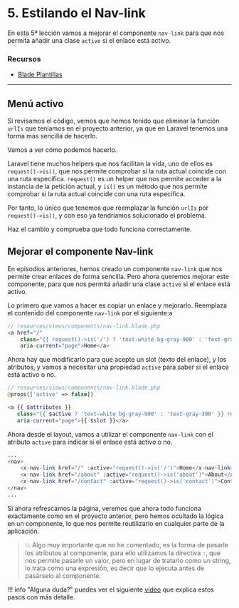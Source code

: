 # 5. Estilando el Nav-link

En esta 5ª lección vamos a mejorar el componente `nav-link` para que nos permita añadir una clase `active` si el enlace está activo.

### Recursos

- [Blade Plantillas](https://laravel.com/docs/11.x/blade)

---

## Menú activo

Si revisamos el código, vemos que hemos tenido que eliminar la función `urlIs` que teníamos en el proyecto anterior, ya que en Laravel tenemos una forma más sencilla de hacerlo.

Vamos a ver cómo podemos hacerlo.

Laravel tiene muchos helpers que nos facilitan la vida, uno de ellos es `request()->is()`, que nos permite comprobar si la ruta actual coincide con una ruta específica. `request()` es un helper que nos permite acceder a la instancia de la petición actual, y `is()` es un método que nos permite comprobar si la ruta actual coincide con una ruta específica.

Por tanto, lo único que tenemos que reemplazar la función `urlIs` por `request()->is()`, y con eso ya tendríamos solucionado el problema.

Haz el cambio y comprueba que todo funciona correctamente.

## Mejorar el componente Nav-link

En episodios anteriores, hemos creado un componente `nav-link` que nos permite crear enlaces de forma sencilla. Pero ahora queremos mejorar este componente, para que nos permita añadir una clase `active` si el enlace está activo.

Lo primero que vamos a hacer es copiar un enlace y mejorarlo. Reemplaza el contenido del componente `nav-link` por el siguiente:a

```php
// resources/views/components/nav-link.blade.php
<a href="/"
    class="{{ request()->is('/') ? 'text-white bg-gray-900' : 'text-gray-300' }} rounded-md px-3 py-2 text-sm font-medium"
    aria-current="page">Home</a>
```

Ahora hay que modificarlo para que acepte un slot (texto del enlace), y los atributos, y vamos a necesitar una propiedad `active` para saber si el enlace está activo o no.

```php
// resources/views/components/nav-link.blade.php
@props(['active' => false])

<a {{ $attributes }}
   class="{{ $active ? 'text-white bg-gray-900' : 'text-gray-300' }} rounded-md px-3 py-2 text-sm font-medium"
   aria-current="page">{{ $slot }}</a>
```

Ahora desde el layout, vamos a utilizar el componente `nav-link` con el atributo `active` para indicar si el enlace está activo o no.

```php
...
<nav>
    <x-nav-link href="/" :active="request()->is('/')">Home</x-nav-link>
    <x-nav-link href="/about" :active="request()->is('about')">About</x-nav-link>
    <x-nav-link href="/contact" :active="request()->is('contact')">Contact</x-nav-link>
</nav>
...
```

Si ahora refrescamos la página, veremos que ahora todo funciona exactamente como en el proyecto anterior, pero hemos ocultado la lógica en un componente, lo que nos permite reutilizarlo en cualquier parte de la aplicación.

> 💥 Algo muy importante que no he comentado, es la forma de pasarle los atributos al componente, para ello utilizamos la directiva `:`, que nos permite pasarle un valor, pero en lugar de tratarlo como un string, lo trata como una expresión, es decir que lo ejecuta antes de pasárselo al componente.

!!! info "Alguna duda?"
    puedes ver el siguiente [video](https://laracasts.com/series/30-days-to-learn-laravel-11/episodes/5) que explica estos pasos con más detalle.